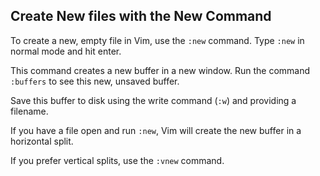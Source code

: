 ## Create New files with the New Command

To create a new, empty file in Vim, use the `:new` command.
Type `:new` in normal mode and hit enter.

This command creates a new buffer in a new window.
Run the command `:buffers` to see this new, unsaved buffer.

Save this buffer to disk using the write command (`:w`) and providing a filename.

If you have a file open and run `:new`, Vim will create the new buffer in a horizontal split.

If you prefer vertical splits, use the `:vnew` command.
